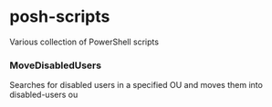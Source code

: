 # posh-scripts
Various collection of PowerShell scripts

### MoveDisabledUsers

Searches for disabled users in a specified OU and moves them into disabled-users ou

